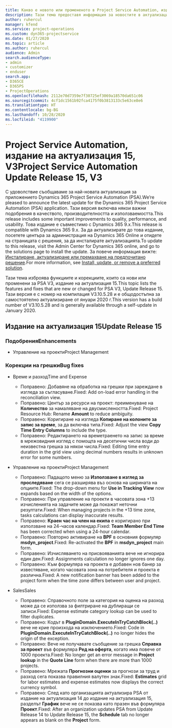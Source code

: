 ```yaml
---
title: Какво е новото или промененото в Project Service Automation, издание на актуализация 15, V3
description: Тази тема предоставя информация за новостите в актуализацията на Project Service Automation, издание 15, V3.
author: ruhercul
manager: kfend
ms.service: project-operations
ms.custom: dyn365-projectservice
ms.date: 01/27/2020
ms.topic: article
ms.author: ruhercul
audience: Admin
search.audienceType:
- admin
- customizer
- enduser
search.app:
- D365CE
- D365PS
- ProjectOperations
ms.openlocfilehash: 2112e70d7359e7f30725ef3069a18570da651c06
ms.sourcegitcommit: 4cf1dc1561b92fca4175f0b3813133c5e63ce8e6
ms.translationtype: HT
ms.contentlocale: bg-BG
ms.lasthandoff: 10/28/2020
ms.locfileid: "4119900"
---
```

# <a name="project-service-automation-update-release-15-v3"></a><span data-ttu-id="43980-103">Project Service Automation, издание на актуализация 15, V3</span><span class="sxs-lookup"><span data-stu-id="43980-103">Project Service Automation Update Release 15, V3</span></span>

<span data-ttu-id="43980-104">С удоволствие съобщаваме за най-новата актуализация за приложението Dynamics 365 Project Service Automation (PSA).</span><span class="sxs-lookup"><span data-stu-id="43980-104">We’re pleased to announce the latest update for the Dynamics 365 Project Service Automation (PSA) application.</span></span> <span data-ttu-id="43980-105">Тази версия включва някои важни подобрения в качеството, производителността и използваемостта.</span><span class="sxs-lookup"><span data-stu-id="43980-105">This release includes some important improvements to quality, performance, and usability.</span></span> <span data-ttu-id="43980-106">Това издание е съвместимо с Dynamics 365 9.x.</span><span class="sxs-lookup"><span data-stu-id="43980-106">This release is compatible with Dynamics 365 9.x.</span></span> <span data-ttu-id="43980-107">За да актуализирате до това издание, посетете центъра за администрация на Dynamics 365 Online и отидете на страницата с решения, за да инсталирате актуализацията.</span><span class="sxs-lookup"><span data-stu-id="43980-107">To update to this release, visit the Admin Center for Dynamics 365 online, and go to the solutions page to install the update.</span></span> <span data-ttu-id="43980-108">За повече информация вижте: [Инсталиране, актуализиране или премахване на предпочитано решение](https://docs.microsoft.com/power-platform/admin/install-remove-preferred-solution).</span><span class="sxs-lookup"><span data-stu-id="43980-108">For more information, see [Install, update, or remove a preferred solution](https://docs.microsoft.com/power-platform/admin/install-remove-preferred-solution).</span></span>

<span data-ttu-id="43980-109">Тази тема изброява функциите и корекциите, които са нови или променени за PSA V3, издание на актуализация 15.</span><span class="sxs-lookup"><span data-stu-id="43980-109">This topic lists the features and fixes that are new or changed for PSA V3, Update Release 15.</span></span> <span data-ttu-id="43980-110">Тази версия е с номер на компилация V3.10.5.28 и е общодостъпна за самостоятелно актуализиране от януари 2020 г.</span><span class="sxs-lookup"><span data-stu-id="43980-110">This version has a build number of V3.10.5.28 and is generally available through a self-update in January 2020.</span></span>

## <a name="update-release-15"></a><span data-ttu-id="43980-111">Издание на актуализация 15</span><span class="sxs-lookup"><span data-stu-id="43980-111">Update Release 15</span></span> 

### <a name="enhancements"></a><span data-ttu-id="43980-112">Подобрения</span><span class="sxs-lookup"><span data-stu-id="43980-112">Enhancements</span></span>

- <span data-ttu-id="43980-113">Управление на проекти</span><span class="sxs-lookup"><span data-stu-id="43980-113">Project Management</span></span>

### <a name="bug-fixes"></a><span data-ttu-id="43980-114">Корекции на грешки</span><span class="sxs-lookup"><span data-stu-id="43980-114">Bug fixes</span></span>

- <span data-ttu-id="43980-115">Време и разход</span><span class="sxs-lookup"><span data-stu-id="43980-115">Time and Expense</span></span>

  - <span data-ttu-id="43980-116">Поправено: Добавяне на обработка на грешки при зареждане в изгледа за съгласуване.</span><span class="sxs-lookup"><span data-stu-id="43980-116">Fixed: Add on-load error handling in the reconciliation view.</span></span>
  - <span data-ttu-id="43980-117">Поправено: Център за ресурси на проект: преименуване на **Количество** за намаляване на двусмислеността.</span><span class="sxs-lookup"><span data-stu-id="43980-117">Fixed: Project Resource Hub: Rename **Amount** to reduce ambiguity.</span></span>
  - <span data-ttu-id="43980-118">Поправено: Коригиране на изгледа **Копиране на колоните за запис за време**, за да включва типа.</span><span class="sxs-lookup"><span data-stu-id="43980-118">Fixed: Adjust the view **Copy Time Entry Columns** to include the type.</span></span>
  - <span data-ttu-id="43980-119">Поправено: Редактирането на времетраенето на запис за време в мрежовидния изглед с помощта на десетични числа води до неизвестна грешка за някои числа.</span><span class="sxs-lookup"><span data-stu-id="43980-119">Fixed: Editing time entry duration in the grid view using decimal numbers results in unknown error for some numbers.</span></span>

- <span data-ttu-id="43980-120">Управление на проекти</span><span class="sxs-lookup"><span data-stu-id="43980-120">Project Management</span></span>

  - <span data-ttu-id="43980-121">Поправено: Падащото меню за **Използване в изглед за проследяване** сега се разширява въз основа на ширината на опциите.</span><span class="sxs-lookup"><span data-stu-id="43980-121">Fixed: The drop-down menu for **Use in Tracking View** now expands based on the width of the options.</span></span>
  - <span data-ttu-id="43980-122">Поправено: При управление на проекти в часовата зона +13 изчисленията на задачите може да покажат неточни резултати.</span><span class="sxs-lookup"><span data-stu-id="43980-122">Fixed: When managing projects in the +13 time zone, tasks calculations can display inaccurate results.</span></span>
  - <span data-ttu-id="43980-123">Поправено: **Краен час на член на екипа** е коригирано при използване на 24-часов календар.</span><span class="sxs-lookup"><span data-stu-id="43980-123">Fixed: **Team Member End Time** has been corrected when using a 24-hour calendar.</span></span>
  - <span data-ttu-id="43980-124">Поправено: Повторно активиране на **BPF** в основния формуляр **msdyn_project**.</span><span class="sxs-lookup"><span data-stu-id="43980-124">Fixed: Re-activated the **BPF** in **msdyn_project** main form.</span></span>
  - <span data-ttu-id="43980-125">Поправено: Изчисляването на присвояванията вече не игнорира един ден.</span><span class="sxs-lookup"><span data-stu-id="43980-125">Fixed: Assignments calculation no longer ignores one day.</span></span>
  - <span data-ttu-id="43980-126">Поправено: Към формуляра на проекта е добавен нов банер за известяване, когато часовата зона на потребителя и проекта е различна.</span><span class="sxs-lookup"><span data-stu-id="43980-126">Fixed: A new notification banner has been added to the project form when the time zone differs between user and project.</span></span>

- <span data-ttu-id="43980-127">Sales</span><span class="sxs-lookup"><span data-stu-id="43980-127">Sales</span></span>

  - <span data-ttu-id="43980-128">Поправено: Справочното поле за категория на оценка на разход може да се използва за филтриране на дублиращи се записи.</span><span class="sxs-lookup"><span data-stu-id="43980-128">Fixed: Expense estimate category lookup can be used to filter duplicates.</span></span>
  - <span data-ttu-id="43980-129">Поправено: Кодът в **PluginDomain.ExecuteInTryCatchBlock(..)** вече не крие произхода на изключението.</span><span class="sxs-lookup"><span data-stu-id="43980-129">Fixed: Code in **PluginDomain.ExecuteInTryCatchBlock(..)** no longer hides the origin of the exception.</span></span>
  - <span data-ttu-id="43980-130">Поправено: Вече не получавате съобщение за грешка **Справка за проект** във формуляра **Ред на оферта**, когато има повече от 1000 проекта.</span><span class="sxs-lookup"><span data-stu-id="43980-130">Fixed: No longer get an error message in **Project lookup** in the **Quote Line** form when there are more than 1000 projects.</span></span>
  - <span data-ttu-id="43980-131">Поправено: Мрежата **Прогнозни оценки** за прогнози за труд и разход сега показва правилния валутен знак.</span><span class="sxs-lookup"><span data-stu-id="43980-131">Fixed: **Estimates** grid for labor estimates and expense estimates now displays the correct currency symbol.</span></span>
  - <span data-ttu-id="43980-132">Поправено: След като организацията актуализира PSA от издание на актуализация 14 до издание на актуализация 15, разделът **График** вече не се показва като празен във формуляра **Проект**.</span><span class="sxs-lookup"><span data-stu-id="43980-132">Fixed: After an organization updates PSA from Update Release 14 to Update Release 15, the **Schedule** tab no longer appears as blank on the **Project** form.</span></span>

